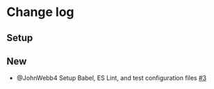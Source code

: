 # Change log
## Setup
## New
- @JohnWebb4 Setup Babel, ES Lint, and test configuration files [#3](https://github.com/JohnWebb4/toy-problem-testing/pull/3)